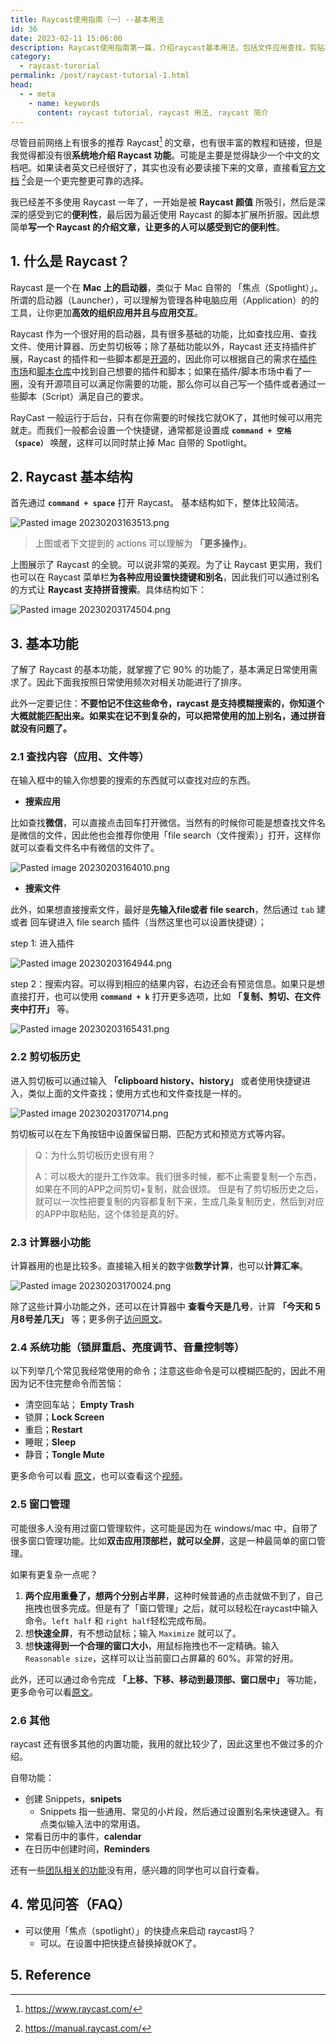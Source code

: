 ```yaml
---
title: Raycast使用指南（一）--基本用法
id: 36
date: 2023-02-11 15:06:00
description: Raycast使用指南第一篇，介绍raycast基本用法，包括文件应用查找，剪贴板历史，窗口管理等功能
category: 
  - raycast-turorial
permalink: /post/raycast-tutorial-1.html
head:
  - - meta
    - name: keywords
      content: raycast tutorial, raycast 用法, raycast 简介
---
```


尽管目前网络上有很多的推荐 Raycast[^1] 的文章，也有很丰富的教程和链接，但是我觉得都没有很**系统地介绍 Raycast 功能**。可能是主要是觉得缺少一个中文的文档吧。如果读者英文已经很好了，其实也没有必要读接下来的文章，直接看[官方文档](https://manual.raycast.com/) [^2]会是一个更完整更可靠的选择。

我已经差不多使用 Raycast 一年了，一开始是被 **Raycast 颜值** 所吸引，然后是深深的感受到它的**便利性**，最后因为最近使用 Raycast 的脚本扩展所折服。因此想简单**写一个 Raycast 的介绍文章，让更多的人可以感受到它的便利性**。


## 1. 什么是 Raycast？
Raycast 是一个在 **Mac 上的启动器**，类似于 Mac 自带的 「焦点（Spotlight）」。所谓的启动器（Launcher），可以理解为管理各种电脑应用（Application）的的工具，让你更加**高效的组织应用并且与应用交互**。

Raycast 作为一个很好用的启动器，具有很多基础的功能，比如查找应用、查找文件、使用计算器、历史剪切板等；除了基础功能以外，Raycast 还支持插件扩展，Raycast 的插件和一些脚本都是[开源](https://github.com/raycast/extensions)的，因此你可以根据自己的需求在[插件市场](https://www.raycast.com/store)和[脚本仓库](https://github.com/raycast/script-commands)中找到自己想要的插件和脚本；如果在插件/脚本市场中看了一圈，没有开源项目可以满足你需要的功能，那么你可以自己写一个插件或者通过一些脚本（Script）满足自己的要求。

RayCast 一般运行于后台，只有在你需要的时候找它就OK了，其他时候可以用完就走。而我们一般都会设置一个快捷键，通常都是设置成  **`command + 空格（space）`** 唤醒，这样可以同时禁止掉 Mac 自带的 Spotlight。

## 2.  Raycast 基本结构
首先通过 **`command + space`** 打开 Raycast。 基本结构如下，整体比较简洁。

![Pasted image 20230203163513.png](/blog_imgs/raycast/raycast-1.png)

> 上图或者下文提到的 actions 可以理解为 **「更多操作」**。

上图展示了 Raycast 的全貌。可以说非常的美观。为了让 Raycast 更实用，我们也可以在 Raycast 菜单栏**为各种应用设置快捷键和别名**，因此我们可以通过别名的方式让 **Raycast 支持拼音搜索**。具体结构如下：

![Pasted image 20230203174504.png](/blog_imgs/raycast/raycast-2.png)


## 3.  基本功能
了解了 Raycast 的基本功能，就掌握了它 90% 的功能了，基本满足日常使用需求了。因此下面我按照日常使用频次对相关功能进行了排序。

此外一定要记住：**不要怕记不住这些命令，raycast 是支持模糊搜索的，你知道个大概就能匹配出来。如果实在记不到复杂的，可以把常使用的加上别名，通过拼音就没有问题了。**

### 2.1 查找内容（应用、文件等）
在输入框中的输入你想要的搜索的东西就可以查找对应的东西。

-  **搜索应用**

比如查找**微信**，可以直接点击回车打开微信。当然有的时候你可能是想查找文件名是微信的文件，因此他也会推荐你使用「file search（文件搜索）」打开，这样你就可以查看文件名中有微信的文件了。

![Pasted image 20230203164010.png](/blog_imgs/raycast/raycast-3.png)

- **搜索文件**

此外，如果想直接搜索文件，最好是**先输入file或者 file search**，然后通过 `tab` 建或者 回车键进入 file search 插件（当然这里也可以设置快捷键）；

step 1:  进入插件

![Pasted image 20230203164944.png](/blog_imgs/raycast/raycast-4.png)

step 2：搜索内容。可以得到相应的结果内容，右边还会有预览信息。如果只是想直接打开，也可以使用 **`command + k`** 打开更多选项，比如 **「复制、剪切、在文件夹中打开」** 等。

![Pasted image 20230203165431.png](/blog_imgs/raycast/raycast-5.png)

### 2.2 剪切板历史
进入剪切板可以通过输入 **「clipboard history、history」** 或者使用快捷键进入，类似上面的文件查找；使用方式也和文件查找是一样的。

![Pasted image 20230203170714.png](/blog_imgs/raycast/raycast-6.png)

剪切板可以在左下角按钮中设置保留日期、匹配方式和预览方式等内容。

> Q：为什么剪切板历史很有用？  
> 
> A：可以极大的提升工作效率。我们很多时候，都不止需要复制一个东西，如果在不同的APP之间剪切+复制，就会很烦。 但是有了剪切板历史之后，就可以一次性把要复制的内容都复制下来，生成几条复制历史，然后到对应的APP中取粘贴，这个体验是真的好。


### 2.3 计算器小功能
计算器用的也是比较多。直接输入相关的数字做**数学计算**，也可以**计算汇率**。

![Pasted image 20230203170024.png](/blog_imgs/raycast/raycast-7.png)

除了这些计算小功能之外，还可以在计算器中 **查看今天是几号**，计算 **「今天和 5月8号差几天」** 等；更多例子[访问原文](https://manual.raycast.com/calculator)。

### 2.4 系统功能（锁屏重启、亮度调节、音量控制等）
以下列举几个常见我经常使用的命令；注意这些命令是可以模糊匹配的，因此不用因为记不住完整命令而苦恼：
- 清空回车站； **Empty Trash**
- 锁屏；**Lock Screen**
- 重启；**Restart**
- 睡眠；**Sleep**
- 静音；**Tongle Mute**

更多命令可以看 [原文](https://manual.raycast.com/system)，也可以查看这个[视频](https://super-static-assets.s3.amazonaws.com/1c0bdccb-1297-47fd-9b2d-851c4e24e453/videos/fc51e02e-c451-45c1-9625-a476f7a25d4d.mp4)。

### 2.5 窗口管理
可能很多人没有用过窗口管理软件，这可能是因为在 windows/mac 中，自带了很多窗口管理功能。比如**双击应用顶部栏，就可以全屏**，这是一种最简单的窗口管理。

如果有更复杂一点呢？
1. **两个应用重叠了，想两个分别占半屏**，这种时候普通的点击就做不到了，自己拖拽也很多完成。但是有了「窗口管理」之后，就可以轻松在raycast中输入命令。`left half` 和 `right half`轻松完成布局。
2. 想**快速全屏**，有不想动鼠标；输入 `Maximize` 就可以了。
3. 想**快速得到一个合理的窗口大小**，用鼠标拖拽也不一定精确。输入 `Reasonable size`，这样可以让当前窗口占屏幕的 60%。非常的好用。

此外，还可以通过命令完成 **「上移、下移、移动到最顶部、窗口居中」** 等功能，更多命令可以看[原文](https://manual.raycast.com/window-management)。

### 2.6 其他
raycast 还有很多其他的内置功能，我用的就比较少了，因此这里也不做过多的介绍。

自带功能：
- 创建 Snippets，**snipets**
	- Snippets 指一些通用、常见的小片段，然后通过设置别名来快速键入。有点类似输入法中的常用语。
- 常看日历中的事件，**calendar**
- 在日历中创建时间，**Reminders**

还有一些[团队相关的功能](https://manual.raycast.com/getting-started-with-teams)没有用，感兴趣的同学也可以自行查看。

## 4. 常见问答（FAQ）
- 可以使用「焦点（spotlight）」的快捷点来启动 raycast吗？
	- 可以。在设置中把快捷点替换掉就OK了。

## 5. Reference
[^1]: https://www.raycast.com/
[^2]: https://manual.raycast.com/
